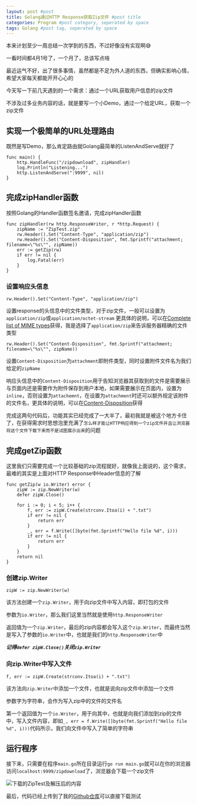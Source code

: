 ```yaml
---
layout: post #post
title: Golang通过HTTP Response获取Zip文件 #post title
categories: Program #post category, seperated by space
tags: Golang #post tag, seperated by space
---
```


本来计划至少一周总结一次学到的东西，不过好像没有实现啊😅

一看时间都4月1号了，一个月了，总该写点啥

最近运气不好，出了很多事情，虽然都是不足为外人道的东西，但确实影响心情，希望大家每天都能开开心心的

今天写一下前几天遇到的一个需求：通过一个URL获取用户信息的zip文件

不涉及过多业务内容的话，就是要写一个小Demo，通过一个给定URL，获取一个zip文件

## 实现一个极简单的URL处理路由

既然是写Demo，那么肯定路由就Golang最简单的ListenAndServe就好了

```
func main() {
	http.HandleFunc("/zipdownload", zipHandler)
	log.Println("Listening...")
	http.ListenAndServe(":9999", nil)
}
```

## 完成zipHandler函数

按照Golang的Handler函数签名邀请，完成zipHandler函数

```
func zipHandler(rw http.ResponseWriter, r *http.Request) {
	zipName := "ZipTest.zip"
	rw.Header().Set("Content-Type", "application/zip")
	rw.Header().Set("Content-Disposition", fmt.Sprintf("attachment; filename=\"%s\"", zipName))
	err := getZip(rw)
	if err != nil {
		log.Fatal(err)
	}
}
```

### 设置响应头信息

``rw.Header().Set("Content-Type", "application/zip")``

设置response的头信息中的文件类型，对于zip文件，一般可以设置为``application/zip``或``application/octet-stream``
更具体的说明，可以在[Complete list of MIME types](https://developer.mozilla.org/en-US/docs/Web/HTTP/Basics_of_HTTP/MIME_types/Complete_list_of_MIME_types)获得，我是选择了``application/zip``来告诉服务器精确的文件类型

``rw.Header().Set("Content-Disposition", fmt.Sprintf("attachment; filename=\"%s\"", zipName))``

设置``Content-Disposition``为``attachment``即附件类型，同时设置附件文件名为我们给定的``zipName``

响应头信息中的``Content-Disposition``用于告知浏览器其获取到的文件是需要展示与页面内还是需要作为附件保存到用户本地，如果需要展示在页面内，设置为``inline``，否则设置为``attachemnt``，在设置为``attachment``时还可以额外规定该附件的文件名，更具体的说明，可以在[Content-Disposition](https://developer.mozilla.org/en-US/docs/Web/HTTP/Headers/Content-Disposition)获得

完成这两句代码后，功能其实已经完成了一大半了，最初我就是被这个地方卡住了，在获得需求时思想泡里充满了``怎么样才能让HTTP响应得到一个zip文件并且让浏览器将这个文件下载下来而不是试图展示出来``的问题

## 完成getZip函数

这里我们只需要完成一个比较基础的zip流程就好，就像我上面说的，这个需求，最难的其实是上面对HTTP Response中Header信息的了解

```
func getZip(w io.Writer) error {
	zipW := zip.NewWriter(w)
	defer zipW.Close()

	for i := 0; i < 5; i++ {
		f, err := zipW.Create(strconv.Itoa(i) + ".txt")
		if err != nil {
			return err
		}
		_, err = f.Write([]byte(fmt.Sprintf("Hello file %d", i)))
		if err != nil {
			return err
		}
	}
	return nil
}
```

### 创建zip.Writer

``zipW := zip.NewWriter(w)``

该方法创建一个``zip.Writer``，用于向zip文件中写入内容，即打包的文件

参数为``io.Writer``，那么我们这里当然就是使用``http.ResponseWriter``

返回值为一个``zip.Writer``，最后的zip内容都会写入这个``zip.Writer``，而最终当然是写入了参数的``io.Writer``中，也就是我们的``http.ResponseWriter``中

***记得``defer zipW.Close()``关闭``zip.Writer``***

### 向zip.Writer中写入文件

``f, err := zipW.Create(strconv.Itoa(i) + ".txt")``

该方法向``zip.Writer``中添加一个文件，也就是说向zip文件中添加一个文件

参数字为字符串，会作为写入zip中的文件的文件名

第一个返回值为一个``io.Writer``，用于向其中，也就是向我们添加到zip的文件中，写入文件内容，即如``_, err = f.Write([]byte(fmt.Sprintf("Hello file %d", i)))``代码所示，我们向文件中写入了简单的字符串

## 运行程序

接下来，只需要在程序``main.go``所在目录运行``go run main.go``就可以在你的浏览器访问``localhost:9999/zipdownload``了，浏览器会下载一个zip文件

![下载的ZipTest及解压后的内容](http://i32.photobucket.com/albums/d1/kenshinsyrup/Kenshinsyrup/2017-04-01-post01/ZipTest_zps5m0dywev.png)

最后，代码已经上传到了我的[Github仓库](https://github.com/kenshinsyrup/AllGolangDemo/blob/master/GetZipFromHTTP/main.go)可以直接下载测试





